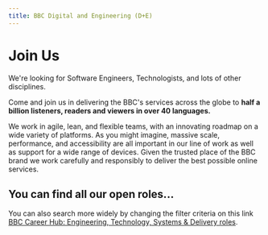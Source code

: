 ```yaml
---
title: BBC Digital and Engineering (D+E)
---
```


# Join Us

We're looking for Software Engineers, Technologists, and lots of other disciplines.

Come and join us in delivering the BBC's services across the globe to **half a billion listeners, readers and viewers in over 40 languages.**

We work in agile, lean, and flexible teams, with an innovating roadmap on a wide variety of platforms. As you might imagine, massive scale, performance, and accessibility are all important in our line of work as well as support for a wide range of devices. Given the trusted place of the BBC brand we work carefully and responsibly to deliver the best possible online services.

## You can find all our open roles...

You can also search more widely by changing the filter criteria on this link [BBC Career Hub: Engineering, Technology, Systems & Delivery roles](https://careerssearch.bbc.co.uk/jobs/category/57).
